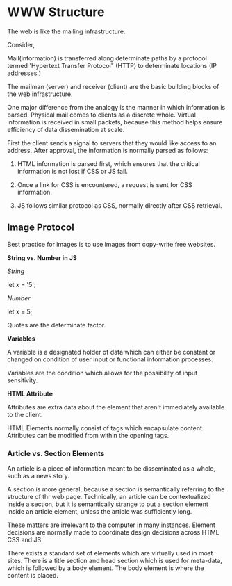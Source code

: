 # WWW Structure

The web is like the mailing infrastructure.

Consider,

Mail(information) is transferred along determinate paths by a protocol termed 'Hypertext Transfer Protocol" (HTTP) to determinate locations (IP addresses.)

The mailman (server) and receiver (client) are the basic building blocks of the web infrastructure.

One major difference from the analogy is the manner in which information is parsed. Physical mail comes to clients as a discrete whole.  Virtual information is received in small packets, because this method helps ensure efficiency of data dissemination at scale.  

First the client sends a signal to servers that they would like access to an address. After approval, the information is normally parsed as follows:

1. HTML information is parsed first, which ensures that the critical information is not lost if CSS or JS fail.

2. Once a link for CSS is encountered, a request is sent for CSS information.  

3. JS follows similar protocol as CSS, normally directly after CSS retrieval. 

## Image Protocol

Best practice for images is to use images from copy-write free websites.

**String vs. Number in JS**

*String*

let x = '5';

*Number*

let x = 5;

Quotes are the determinate factor.

**Variables**

A variable is a designated holder of data which can either be constant or changed on condition of user input or functional information processes.  

Variables are the condition which allows for the possibility of input sensitivity. 

**HTML Attribute**

Attributes are extra data about the element that aren't immediately available to the client.

HTML Elements normally consist of tags which encapsulate content. Attributes can be modified from within the opening tags.  

### Article vs. Section Elements

An article is a piece of information meant to  be disseminated as a whole, such as a news story.

A section is more general, because a section is semantically referring to the structure of thr web page.  Technically, an article can be contextualized inside a section, but it  is semantically strange to put a section element inside an article element, unless the article was sufficiently long.  

These matters are irrelevant to the computer in many instances.  Element decisions are normally made to coordinate design decisions across HTML CSS and JS.

There exists a standard set of elements which are virtually used in most sites.  There is a title section and head section which is used for meta-data, which is followed by a body element. The body element is where the content is placed.
